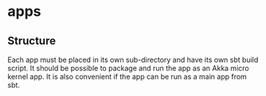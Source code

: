 apps
====

Structure
---------

Each app must be placed in its own sub-directory and have its own sbt build script.
It should be possible to package and run the app as an Akka micro kernel app.
It is also convenient if the app can be run as a main app from sbt.

